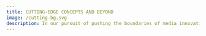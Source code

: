 ```yaml
---
title: CUTTING-EDGE CONCEPTS AND BEYOND
image: /cutting-bg.svg
description: In our pursuit of pushing the boundaries of media innovation, we constantly explore and experiment with cutting-edge concepts. From immersive virtual reality experiences to augmented reality storytelling, we are dedicated to bringing the future to the present. Our platform serves as a playground for creators, allowing them to embrace the surreal and bring their wildest imaginations to life.
---
```

